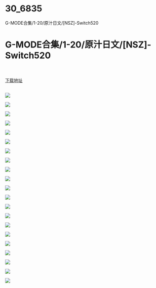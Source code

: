 # 30_6835
G-MODE合集/1-20/原汁日文/[NSZ]-Switch520
# G-MODE合集/1-20/原汁日文/[NSZ]-Switch520
 <br/></br>
[下载地址](https://www.switch520.cc/article/6835 "下载地址")
<br/></br>

<p><span><strong><img src="https://www.switch520.cc/muke_img/upload_art_editor_20201021-1_faafcc1b33441982d3176ae0ccfbc2b9.jpg"></strong></span></p>
<p><span><strong><img src="https://www.switch520.cc/muke_img/upload_art_editor_20201021-1_5f73705cdcbc0e760e9c72560fba833d.jpg"></strong></span></p>
<p><span><strong><img src="https://www.switch520.cc/muke_img/upload_art_editor_20201021-1_ad87ee42adbabec30984a59a252473ae.jpg"></strong></span></p>
<p><span><strong><img src="https://www.switch520.cc/muke_img/upload_art_editor_20201021-1_7d182fce6232776d522f540c7f8eb221.jpg"></strong></span></p>
<p><span><strong><img src="https://www.switch520.cc/muke_img/upload_art_editor_20201021-1_781aea0d76d92eeb99317c7226e5d248.jpg"></strong></span></p>
<p><span><strong><img src="https://www.switch520.cc/muke_img/upload_art_editor_20201021-1_713dd32c98981db99235ebe23afaac44.jpg"></strong></span></p>
<p><span><strong><img src="https://www.switch520.cc/muke_img/upload_art_editor_20201021-1_ff535556d2168f0cecf841a8a845f4e5.jpg"></strong></span></p>
<p><span><strong><img src="https://www.switch520.cc/muke_img/upload_art_editor_20201021-1_56ffae0338796805975e0f05a1d8bec0.jpg"></strong></span></p>
<p><span><strong><img src="https://www.switch520.cc/muke_img/upload_art_editor_20201021-1_5bfb048208036032872912f050f39e43.jpg"></strong></span></p>
<p><span><strong><img src="https://www.switch520.cc/muke_img/upload_art_editor_20201021-1_08e2e63864845fbed82e7ce9904eb211.jpg"></strong></span></p>
<p><span><strong><img src="https://www.switch520.cc/muke_img/upload_art_editor_20201021-1_f691858b8fe501b0bee14639713d901a.jpg"></strong></span></p>
<p><span><strong><img src="https://www.switch520.cc/muke_img/upload_art_editor_20201021-1_2b4115634005b4b7488ecfe3290fc1aa.jpg"></strong></span></p>
<p><span><strong><img src="https://www.switch520.cc/muke_img/upload_art_editor_20201021-1_a5297d8ffbc165ab9522da59f2073d5f.jpg"></strong></span></p>
<p><span><strong><img src="https://www.switch520.cc/muke_img/upload_art_editor_20201021-1_c61d5937c1dab9a5ab5b226d767133aa.jpg"></strong></span></p>
<p><span><strong><img src="https://www.switch520.cc/muke_img/upload_art_editor_20201021-1_43232e9570404bfd8ad0fe87034b81f8.jpg"></strong></span></p>
<p><span><strong><img src="https://www.switch520.cc/muke_img/upload_art_editor_20201021-1_d941ec7a420a3e3a28047bf7e72e525b.jpg"></strong></span></p>
<p><span><strong><img src="https://www.switch520.cc/muke_img/upload_art_editor_20201021-1_807d60cde8a22fc8abe686e837b430fc.jpg"></strong></span></p>
<p><span><strong><img src="https://www.switch520.cc/muke_img/upload_art_editor_20201021-1_193c5a6d8d02861e3822d1067cdcecb0.jpg"></strong></span></p>
<p><span><strong><img src="https://www.switch520.cc/muke_img/upload_art_editor_20201021-1_e80dba35c4573b174009adea23713112.jpg"></strong></span></p>
<p><span><strong><img src="https://www.switch520.cc/muke_img/upload_art_editor_20201021-1_23614f3d6e7767b64f72ceeb7dcf69cc.jpg"></strong></span></p>
<p><span><strong><img src="https://www.switch520.cc/muke_img/upload_art_editor_20201021-1_b65f62540c1dbc51701be842104a7645.jpg"></strong></span></p>
<p></p>
<p></p>
